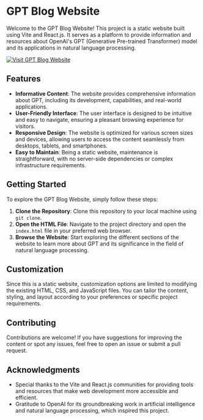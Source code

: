# GPT Blog Website

Welcome to the GPT Blog Website! This project is a static website built using Vite and React.js. It serves as a platform to provide information and resources about OpenAI's GPT (Generative Pre-trained Transformer) model and its applications in natural language processing.

[![Visit GPT Blog Website](https://github.com/glitter06/gpt/assets/154607169/9574780d-9a7e-4d59-98fa-538c8b927863)](https://gpt97.netlify.app/)

## Features

- **Informative Content**: The website provides comprehensive information about GPT, including its development, capabilities, and real-world applications.
- **User-Friendly Interface**: The user interface is designed to be intuitive and easy to navigate, ensuring a pleasant browsing experience for visitors.
- **Responsive Design**: The website is optimized for various screen sizes and devices, allowing users to access the content seamlessly from desktops, tablets, and smartphones.
- **Easy to Maintain**: Being a static website, maintenance is straightforward, with no server-side dependencies or complex infrastructure requirements.

## Getting Started

To explore the GPT Blog Website, simply follow these steps:

1. **Clone the Repository**: Clone this repository to your local machine using `git clone`.
2. **Open the HTML File**: Navigate to the project directory and open the `index.html` file in your preferred web browser.
3. **Browse the Website**: Start exploring the different sections of the website to learn more about GPT and its significance in the field of natural language processing.

## Customization

Since this is a static website, customization options are limited to modifying the existing HTML, CSS, and JavaScript files. You can tailor the content, styling, and layout according to your preferences or specific project requirements.

## Contributing

Contributions are welcome! If you have suggestions for improving the content or spot any issues, feel free to open an issue or submit a pull request.

## Acknowledgments

- Special thanks to the Vite and React.js communities for providing tools and resources that make web development more accessible and efficient.
- Gratitude to OpenAI for its groundbreaking work in artificial intelligence and natural language processing, which inspired this project.
